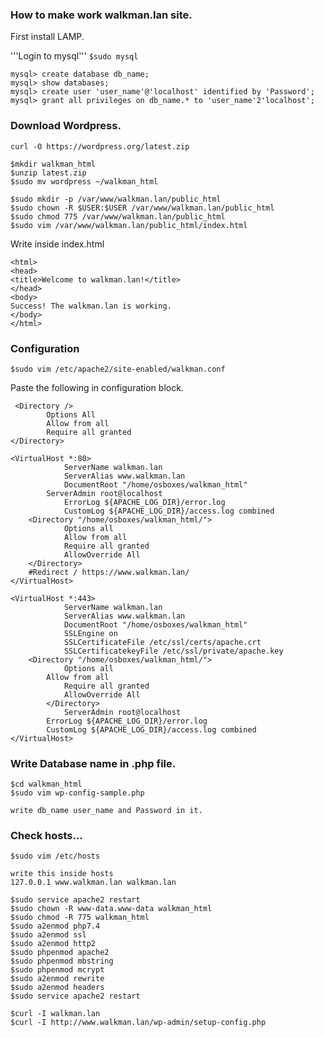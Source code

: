 ### How to make work walkman.lan site.
 First install LAMP.

'''Login to mysql'''
```$sudo mysql```
```
mysql> create database db_name;
mysql> show databases;
mysql> create user 'user_name'@'localhost' identified by 'Password';
mysql> grant all privileges on db_name.* to 'user_name'2'localhost';
```
### Download Wordpress.

```
curl -O https://wordpress.org/latest.zip

```
```
$mkdir walkman_html
$unzip latest.zip 
$sudo mv wordpress ~/walkman_html
```
```
$sudo mkdir -p /var/www/walkman.lan/public_html
$sudo chown -R $USER:$USER /var/www/walkman.lan/public_html
$sudo chmod 775 /var/www/walkman.lan/public_html
$sudo vim /var/www/walkman.lan/public_html/index.html
```
Write inside index.html
```
<html>
<head>
<title>Welcome to walkman.lan!</title>
</head>
<body>
Success! The walkman.lan is working.
</body>
</html>
```
### Configuration
```
$sudo vim /etc/apache2/site-enabled/walkman.conf
```
Paste the following in configuration block.

```
 <Directory />
    	Options All
     	Allow from all
     	Require all granted
</Directory>
     	
<VirtualHost *:80>
     		ServerName walkman.lan
     		ServerAlias www.walkman.lan 
    		DocumentRoot "/home/osboxes/walkman_html"
		ServerAdmin root@localhost
        	ErrorLog ${APACHE_LOG_DIR}/error.log
        	CustomLog ${APACHE_LOG_DIR}/access.log combined
 	<Directory "/home/osboxes/walkman_html/">
        	Options all
        	Allow from all
        	Require all granted
        	AllowOverride All
	</Directory>
	#Redirect / https://www.walkman.lan/
</VirtualHost>
    	
<VirtualHost *:443>
    		ServerName walkman.lan
        	ServerAlias www.walkman.lan
    		DocumentRoot "/home/osboxes/walkman_html"
    		SSLEngine on
    		SSLCertificateFile /etc/ssl/certs/apache.crt
    		SSLCertificatekeyFile /etc/ssl/private/apache.key
   	<Directory "/home/osboxes/walkman_html/">
    		Options all
   		Allow from all
    		Require all granted
    		AllowOverride All
    	</Directory>
    		ServerAdmin root@localhost
   		ErrorLog ${APACHE_LOG_DIR}/error.log
		CustomLog ${APACHE_LOG_DIR}/access.log combined
</VirtualHost>
```
### Write Database name in .php file.
```
$cd walkman_html
$sudo vim wp-config-sample.php
```
```
write db_name user_name and Password in it.
```
### Check hosts...
``` 
$sudo vim /etc/hosts
```

```
write this inside hosts
127.0.0.1 www.walkman.lan walkman.lan 
```

```
$sudo service apache2 restart
$sudo chown -R www-data.www-data walkman_html
$sudo chmod -R 775 walkman_html
$sudo a2enmod php7.4
$sudo a2enmod ssl
$sudo a2enmod http2
$sudo phpenmod apache2
$sudo phpenmod mbstring
$sudo phpenmod mcrypt
$sudo a2enmod rewrite
$sudo a2enmod headers
$sudo service apache2 restart
```
```
$curl -I walkman.lan
$curl -I http://www.walkman.lan/wp-admin/setup-config.php
```

